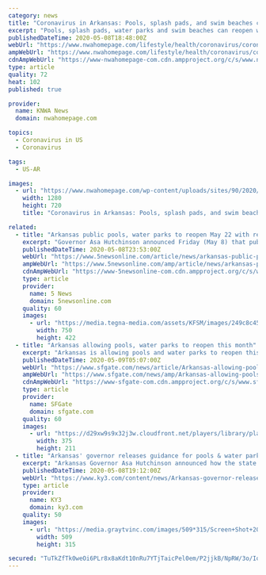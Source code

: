 ```yaml
---
category: news
title: "Coronavirus in Arkansas: Pools, splash pads, and swim beaches can open May 22"
excerpt: "Pools, splash pads, water parks and swim beaches can reopen with restrictions on May 22, Governor Asa Hutchinson announced on Friday. Such facilities will be"
publishedDateTime: 2020-05-08T18:48:00Z
webUrl: "https://www.nwahomepage.com/lifestyle/health/coronavirus/coronavirus-in-arkansas-pools-splash-pads-and-swim-beaches-can-open-may-22/"
ampWebUrl: "https://www.nwahomepage.com/lifestyle/health/coronavirus/coronavirus-in-arkansas-pools-splash-pads-and-swim-beaches-can-open-may-22/amp/"
cdnAmpWebUrl: "https://www-nwahomepage-com.cdn.ampproject.org/c/s/www.nwahomepage.com/lifestyle/health/coronavirus/coronavirus-in-arkansas-pools-splash-pads-and-swim-beaches-can-open-may-22/amp/"
type: article
quality: 72
heat: 102
published: true

provider:
  name: KNWA News
  domain: nwahomepage.com

topics:
  - Coronavirus in US
  - Coronavirus

tags:
  - US-AR

images:
  - url: "https://www.nwahomepage.com/wp-content/uploads/sites/90/2020/05/Pools-Splash-Pads.jpg?w=1280&h=720&crop=1"
    width: 1280
    height: 720
    title: "Coronavirus in Arkansas: Pools, splash pads, and swim beaches can open May 22"

related:
  - title: "Arkansas public pools, water parks to reopen May 22 with restrictions"
    excerpt: "Governor Asa Hutchinson announced Friday (May 8) that public pools, water parks, splash pads and swim beaches can reopen before Memorial Day. Each facility will have to follow strict guidelines and can only allow 50% of its capacity."
    publishedDateTime: 2020-05-08T23:53:00Z
    webUrl: "https://www.5newsonline.com/article/news/arkansas-public-pools-water-parks-to-reopen-may-22-with-restrictions/527-9e29c0fc-8c12-47de-8909-ee930994e950"
    ampWebUrl: "https://www.5newsonline.com/amp/article/news/arkansas-public-pools-water-parks-to-reopen-may-22-with-restrictions/527-9e29c0fc-8c12-47de-8909-ee930994e950"
    cdnAmpWebUrl: "https://www-5newsonline-com.cdn.ampproject.org/c/s/www.5newsonline.com/amp/article/news/arkansas-public-pools-water-parks-to-reopen-may-22-with-restrictions/527-9e29c0fc-8c12-47de-8909-ee930994e950"
    type: article
    provider:
      name: 5 News
      domain: 5newsonline.com
    quality: 60
    images:
      - url: "https://media.tegna-media.com/assets/KFSM/images/249c8c45-cb55-4430-a70c-af402ac3d08e/249c8c45-cb55-4430-a70c-af402ac3d08e_750x422.jpeg"
        width: 750
        height: 422
  - title: "Arkansas allowing pools, water parks to reopen this month"
    excerpt: "Arkansas is allowing pools and water parks to reopen this month with new capacity limits and other restrictions to prevent the spread of coronavirus, Gov. Asa Hutchinson said Friday. Hutchinson said pools will be allowed to reopen on May 22,"
    publishedDateTime: 2020-05-09T05:07:00Z
    webUrl: "https://www.sfgate.com/news/article/Arkansas-allowing-pools-water-parks-to-reopen-15257721.php"
    ampWebUrl: "https://www.sfgate.com/news/amp/Arkansas-allowing-pools-water-parks-to-reopen-15257721.php"
    cdnAmpWebUrl: "https://www-sfgate-com.cdn.ampproject.org/c/s/www.sfgate.com/news/amp/Arkansas-allowing-pools-water-parks-to-reopen-15257721.php"
    type: article
    provider:
      name: SFGate
      domain: sfgate.com
    quality: 60
    images:
      - url: "https://d29xw9s9x32j3w.cloudfront.net/players/library/placeholder.png"
        width: 375
        height: 211
  - title: "Arkansas' governor releases guidance for pools & water parks; COVID-19 cases rise"
    excerpt: "Arkansas Governor Asa Hutchinson announced how the state will proceed to reopen pools and water parks around the state. He made the announcement during a briefing in Little Rock Friday. Pools and water parks may not reopen until May 22."
    publishedDateTime: 2020-05-08T19:12:00Z
    webUrl: "https://www.ky3.com/content/news/Arkansas-governor-releases-guidance-for-pools-COVID-19-cases-rise-570313341.html"
    type: article
    provider:
      name: KY3
      domain: ky3.com
    quality: 50
    images:
      - url: "https://media.graytvinc.com/images/509*315/Screen+Shot+2020-05-08+at+2.00.45+PM.jpg"
        width: 509
        height: 315

secured: "TuTkZfTk0weOi6PLr8x8aKdt10nRu7YTjTaicPel0em/P2jjkB/NpRW/3o/Iozhb1qumFg+MNixMJJNrAphwvdtb4J7lah5XvBZv2MWuPIxi57nt3SLT04oh9OmAMeOpkbrlF4mVoEnKCVHEjgi1+qzYdiulA/m4b4wZd88nn9ecjufpIWIJmEUATLiQ89Qn4tFzVm+vX6cVTXvRBWAcyhBoP4jEMxTU6w61VUziPSl8fmzMo0/iS1dvDf4d+wOCmELX8GtSE811umjxw410NRmEOesFRw51Yw0uDro1QzUWv/A0P162SLcTWDzoDGFY/5zUf6Td/J/jZxxV70NbYiHJ0R8YLkkBgKTWmJ6gWaIcCjK5PX7KfVtVyD2B7HaYfAkaj+gYTZi1Ew0Ic/Q7PWJmXMpyFSdUdCa2s2ElKAZgyrmiP3Xw7Y+sqOfJnC1RL4cuZG4lHBHG5oLvSZJl7uftK/I8xAYF1NUNeR0Rz1U=;fdtL5ou69IvnbuI0OHjeDw=="
---
```



